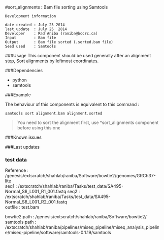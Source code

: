 #sort_alignments : Bam file sorting using Samtools


```
Development information

date created : July 25 2014
last update  : July 25  2014
Developer    : Rad Aniba (raniba@bccrc.ca)
Input        : Bam file
Output       : Bam file sorted (.sorted.bam file)
Seed used    : Samtools

```


###Usage
This component should be used generally after an alignment step, Sort alignments by leftmost coordinates.

###Dependencies

- python
- samtools


###Example

The behaviour of this components is equivalent to this command :

`samtools sort alignment.bam alignment.sorted`

> You need to sort the alignment first, use *sort_alignments component before using this one 


###Known issues



###Last updates



### test data
Reference : /genesis/extscratch/shahlab/raniba/Software/bowtie2/genomes/GRCh37-lite   
seq1 : /extscratch/shahlab/raniba/Tasks/test_data/SA495-Normal_S8_L001_R1_001.fastq 
seq2 : /extscratch/shahlab/raniba/Tasks/test_data/SA495-Normal_S8_L001_R2_001.fastq  
outfile : test.bam   

bowtie2 path : /genesis/extscratch/shahlab/raniba/Software/bowtie2/  
samtools path : /extscratch/shahlab/raniba/pipelines/miseq_pipeline/miseq_analysis_pipeline/miseq-pipeline/software/samtools-0.1.19/samtools 



